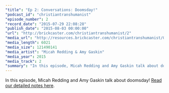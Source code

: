 ```yaml
---
"title": "Ep 2: Conversations: Doomsday!"
"podcast_id": "christiantranshumanist"
"episode_number": 2
"record_date": "2015-07-29 22:08:28"
"publish_date": "2015-08-03 00:00:00"
"url": "http://brickcaster.com/christiantranshumanist/2"
"media_url": "http://resources.brickcaster.com/christiantranshumanist/002_doomsday.mp3"
"media_length": 6021
"media_size": 121490141
"media_artist": "Micah Redding & Amy Gaskin"
"media_year": 2015
"media_track": 2
"summary": "In this episode, Micah Redding and Amy Gaskin talk about doomsday!"
---
```


In this episode, Micah Redding and Amy Gaskin talk about doomsday! [Read our detailed notes here](http://brickcaster.com/christiantranshumanist/2).
